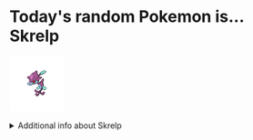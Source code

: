 # Today's random Pokemon is... Skrelp

![Skrelp shiny sprite](https://raw.githubusercontent.com/PokeAPI/sprites/master/sprites/pokemon/shiny/690.png)

<details>
<summary>Additional info about Skrelp</summary>

| srpite type | image |
|------|------|
| front_default | ![Skrelp front_default sprite](https://raw.githubusercontent.com/PokeAPI/sprites/master/sprites/pokemon/690.png) | </details>